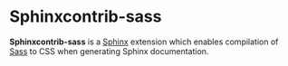 # Sphinxcontrib-sass

**Sphinxcontrib-sass** is a [Sphinx](http://www.sphinx-doc.org/en/master/) extension
which enables compilation of [Sass](https://sass-lang.com/) to CSS
when generating Sphinx documentation.
